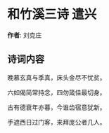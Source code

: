 # 和竹溪三诗 遣兴

**作者**: 刘克庄

## 诗词内容

晚慕玄真与季真，床头金尽不忧贫。

六如偈简常持念，四勿箴佳最切身。

古有德衰年亦暮，今谁齿宿意犹新。

手遮西日过门客，来拜庞公者几人。

